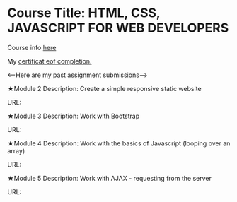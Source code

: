 # Course Title: HTML, CSS, JAVASCRIPT FOR WEB DEVELOPERS

Course info [here](https://www.coursera.org/learn/html-css-javascript-for-web-developers)

My [certificat eof completion.](https://coursera.org/share/684975d1b0144fd9166e6892068df484) 

<--Here are my past assignment submissions-->

★Module 2 Description: Create a simple responsive static website

URL:

★Module 3 Description: Work with Bootstrap

URL:

★Module 4 Description: Work with the basics of Javascript (looping over an array)

URL:

★Module 5 Description: Work with AJAX - requesting from the server

URL:
